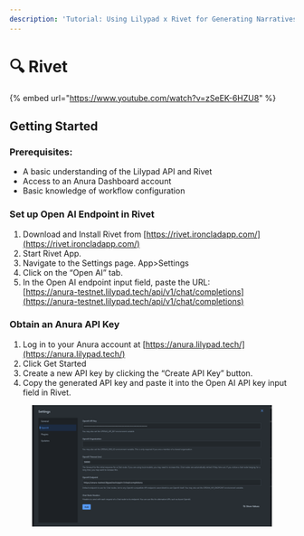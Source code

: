 ```yaml
---
description: 'Tutorial: Using Lilypad x Rivet for Generating Narratives with Anura'
---
```


# 🔍 Rivet

{% embed url="https://www.youtube.com/watch?v=zSeEK-6HZU8" %}

## **Getting Started**

### **Prerequisites:**

* A basic understanding of the Lilypad API and Rivet
* Access to an Anura Dashboard account
* Basic knowledge of workflow configuration

### **Set up Open AI Endpoint in Rivet**

1. Download and Install Rivet from [https://rivet.ironcladapp.com/](https://rivet.ironcladapp.com/)
2. Start Rivet App.
3. Navigate to the Settings page. App>Settings
4. Click on the “Open AI” tab.
5. In the Open AI endpoint input field, paste the URL:\
   &#x20; [https://anura-testnet.lilypad.tech/api/v1/chat/completions](https://anura-testnet.lilypad.tech/api/v1/chat/completions)

### &#x20;**Obtain an Anura API Key**

1. Log in to your Anura account at [https://anura.lilypad.tech/](https://anura.lilypad.tech/)
2. Click Get Started
3. Create a new API key by clicking the “Create API Key” button.
4. Copy the generated API key and paste it into the Open AI API key input field in Rivet.

<figure><img src="../../.gitbook/assets/image (150).png" alt=""><figcaption></figcaption></figure>
